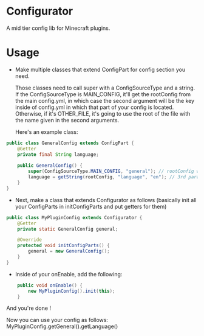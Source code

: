 # Configurator
A mid tier config lib for Minecraft plugins.

# Usage
- Make multiple classes that extend ConfigPart for config section you need.
  
  Those classes need to call super with a ConfigSourceType and a string. If the ConfigSourceType is MAIN_CONFIG, it'll get the rootConfig from the main config.yml, in which case the second argument will be the key inside of config.yml in which that part of your config is located. Otherwise, if it's OTHER_FILE, it's going to use the root of the file with the name given in the second arguments.

  Here's an example class:
```java
public class GeneralConfig extends ConfigPart {
    @Getter
    private final String language;
    
    public GeneralConfig() {
        super(ConfigSourceType.MAIN_CONFIG, "general"); // rootConfig will be in config.yml under the key "general" 
        language = getString(rootConfig, "language", "en"); // 3rd parameter is default value. Refeer to the ConfigPart.java file.
    }
}
```
- Next, make a class that extends Configurator as follows (basically init all your ConfigParts in initConfigParts and put getters for them)
```java
public class MyPluginConfig extends Configurator {
    @Getter
    private static GeneralConfig general;

    @Override
    protected void initConfigParts() {
        general = new GeneralConfig();
    }
}
```
- Inside of your onEnable, add the following:
```java
    public void onEnable() {
        new MyPluginConfig().init(this);
    }
```
And you're done !

Now you can use your config as follows:
MyPluginConfig.getGeneral().getLanguage()